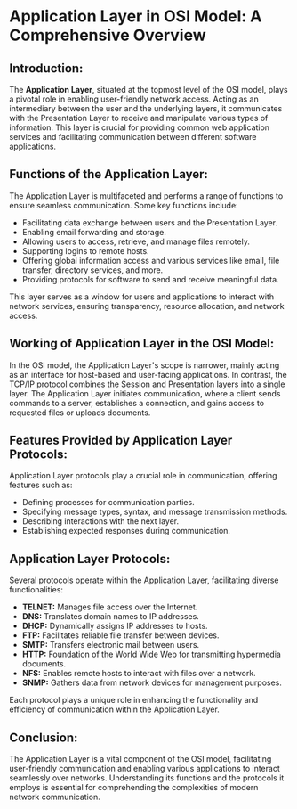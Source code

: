
# Application Layer in OSI Model: A Comprehensive Overview

## Introduction:
The **Application Layer**, situated at the topmost level of the OSI model, plays a pivotal role in enabling user-friendly network access. Acting as an intermediary between the user and the underlying layers, it communicates with the Presentation Layer to receive and manipulate various types of information. This layer is crucial for providing common web application services and facilitating communication between different software applications.

## Functions of the Application Layer:
The Application Layer is multifaceted and performs a range of functions to ensure seamless communication. Some key functions include:
- Facilitating data exchange between users and the Presentation Layer.
- Enabling email forwarding and storage.
- Allowing users to access, retrieve, and manage files remotely.
- Supporting logins to remote hosts.
- Offering global information access and various services like email, file transfer, directory services, and more.
- Providing protocols for software to send and receive meaningful data.

This layer serves as a window for users and applications to interact with network services, ensuring transparency, resource allocation, and network access.

## Working of Application Layer in the OSI Model:
In the OSI model, the Application Layer's scope is narrower, mainly acting as an interface for host-based and user-facing applications. In contrast, the TCP/IP protocol combines the Session and Presentation layers into a single layer. The Application Layer initiates communication, where a client sends commands to a server, establishes a connection, and gains access to requested files or uploads documents.

## Features Provided by Application Layer Protocols:
Application Layer protocols play a crucial role in communication, offering features such as:
- Defining processes for communication parties.
- Specifying message types, syntax, and message transmission methods.
- Describing interactions with the next layer.
- Establishing expected responses during communication.

## Application Layer Protocols:
Several protocols operate within the Application Layer, facilitating diverse functionalities:
- **TELNET:** Manages file access over the Internet.
- **DNS:** Translates domain names to IP addresses.
- **DHCP:** Dynamically assigns IP addresses to hosts.
- **FTP:** Facilitates reliable file transfer between devices.
- **SMTP:** Transfers electronic mail between users.
- **HTTP:** Foundation of the World Wide Web for transmitting hypermedia documents.
- **NFS:** Enables remote hosts to interact with files over a network.
- **SNMP:** Gathers data from network devices for management purposes.

Each protocol plays a unique role in enhancing the functionality and efficiency of communication within the Application Layer.

## Conclusion:
The Application Layer is a vital component of the OSI model, facilitating user-friendly communication and enabling various applications to interact seamlessly over networks. Understanding its functions and the protocols it employs is essential for comprehending the complexities of modern network communication.
